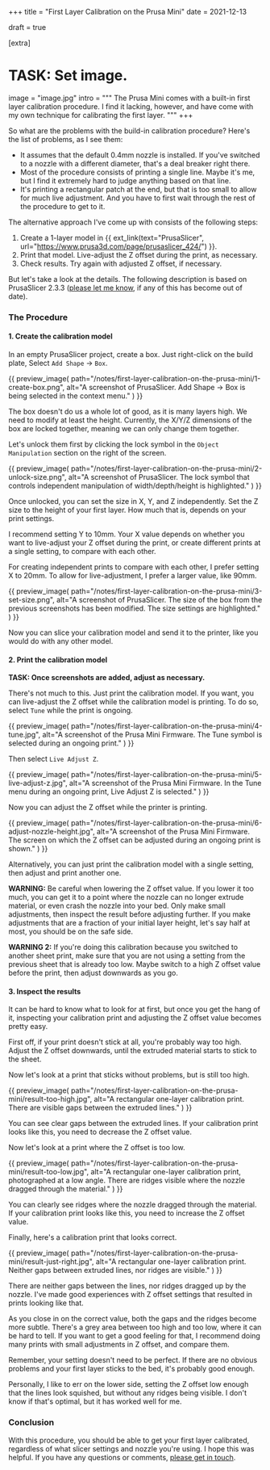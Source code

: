 +++
title = "First Layer Calibration on the Prusa Mini"
date  = 2021-12-13

draft = true

[extra]
# TASK: Set image.
image = "image.jpg"
intro = """
The Prusa Mini comes with a built-in first layer calibration procedure. I find it lacking, however, and have come with my own technique for calibrating the first layer.
"""
+++

So what are the problems with the build-in calibration procedure? Here's the list of problems, as I see them:

- It assumes that the default 0.4mm nozzle is installed. If you've switched to a nozzle with a different diameter, that's a deal breaker right there.
- Most of the procedure consists of printing a single line. Maybe it's me, but I find it extremely hard to judge anything based on that line.
- It's printing a rectangular patch at the end, but that is too small to allow for much live adjustment. And you have to first wait through the rest of the procedure to get to it.

The alternative approach I've come up with consists of the following steps:

1. Create a 1-layer model in {{ ext_link(text="PrusaSlicer", url="https://www.prusa3d.com/page/prusaslicer_424/") }}.
2. Print that model. Live-adjust the Z offset during the print, as necessary.
3. Check results. Try again with adjusted Z offset, if necessary.

But let's take a look at the details. The following description is based on PrusaSlicer 2.3.3 ([please let me know](/contact), if any of this has become out of date).


### The Procedure

#### 1. Create the calibration model

In an empty PrusaSlicer project, create a box. Just right-click on the build plate, Select `Add Shape` -> `Box`.

{{
    preview_image(
        path="/notes/first-layer-calibration-on-the-prusa-mini/1-create-box.png",
        alt="A screenshot of PrusaSlicer. Add Shape -> Box is being selected in the context menu."
    )
}}

The box doesn't do us a whole lot of good, as it is many layers high. We need to modify at least the height. Currently, the X/Y/Z dimensions of the box are locked together, meaning we can only change them together.

Let's unlock them first by clicking the lock symbol in the `Object Manipulation` section on the right of the screen.

{{
    preview_image(
        path="/notes/first-layer-calibration-on-the-prusa-mini/2-unlock-size.png",
        alt="A screenshot of PrusaSlicer. The lock symbol that controls independent manipulation of width/depth/height is highlighted."
    )
}}

Once unlocked, you can set the size in X, Y, and Z independently. Set the Z size to the height of your first layer. How much that is, depends on your print settings.

I recommend setting Y to 10mm. Your X value depends on whether you want to live-adjust your Z offset during the print, or create different prints at a single setting, to compare with each other.

For creating independent prints to compare with each other, I prefer setting X to 20mm. To allow for live-adjustment, I prefer a larger value, like 90mm.

{{
    preview_image(
        path="/notes/first-layer-calibration-on-the-prusa-mini/3-set-size.png",
        alt="A screenshot of PrusaSlicer. The size of the box from the previous screenshots has been modified. The size settings are highlighted."
    )
}}

Now you can slice your calibration model and send it to the printer, like you would do with any other model.

#### 2. Print the calibration model

**TASK: Once screenshots are added, adjust as necessary.**

There's not much to this. Just print the calibration model. If you want, you can live-adjust the Z offset while the calibration model is printing. To do so, select `Tune` while the print is ongoing.

{{
    preview_image(
        path="/notes/first-layer-calibration-on-the-prusa-mini/4-tune.jpg",
        alt="A screenshot of the Prusa Mini Firmware. The Tune symbol is selected during an ongoing print."
    )
}}

Then select `Live Adjust Z`.

{{
    preview_image(
        path="/notes/first-layer-calibration-on-the-prusa-mini/5-live-adjust-z.jpg",
        alt="A screenshot of the Prusa Mini Firmware. In the Tune menu during an ongoing print, Live Adjust Z is selected."
    )
}}

Now you can adjust the Z offset while the printer is printing.

{{
    preview_image(
        path="/notes/first-layer-calibration-on-the-prusa-mini/6-adjust-nozzle-height.jpg",
        alt="A screenshot of the Prusa Mini Firmware. The screen on which the Z offset can be adjusted during an ongoing print is shown."
    )
}}

Alternatively, you can just print the calibration model with a single setting, then adjust and print another one.

**WARNING:** Be careful when lowering the Z offset value. If you lower it too much, you can get it to a point where the nozzle can no longer extrude material, or even crash the nozzle into your bed. Only make small adjustments, then inspect the result before adjusting further. If you make adjustments that are a fraction of your initial layer height, let's say half at most, you should be on the safe side.

**WARNING 2:** If you're doing this calibration because you switched to another sheet print, make sure that you are not using a setting from the previous sheet that is already too low. Maybe switch to a high Z offset value before the print, then adjust downwards as you go.

#### 3. Inspect the results

It can be hard to know what to look for at first, but once you get the hang of it, inspecting your calibration print and adjusting the Z offset value becomes pretty easy.

First off, if your print doesn't stick at all, you're probably way too high. Adjust the Z offset downwards, until the extruded material starts to stick to the sheet.

Now let's look at a print that sticks without problems, but is still too high.

{{
    preview_image(
        path="/notes/first-layer-calibration-on-the-prusa-mini/result-too-high.jpg",
        alt="A rectangular one-layer calibration print. There are visible gaps between the extruded lines."
    )
}}

You can see clear gaps between the extruded lines. If your calibration print looks like this, you need to decrease the Z offset value.

Now let's look at a print where the Z offset is too low.

{{
    preview_image(
        path="/notes/first-layer-calibration-on-the-prusa-mini/result-too-low.jpg",
        alt="A rectangular one-layer calibration print, photographed at a low angle. There are ridges visible where the nozzle dragged through the material."
    )
}}

You can clearly see ridges where the nozzle dragged through the material. If your calibration print looks like this, you need to increase the Z offset value.

Finally, here's a calibration print that looks correct.

{{
    preview_image(
        path="/notes/first-layer-calibration-on-the-prusa-mini/result-just-right.jpg",
        alt="A rectangular one-layer calibration print. Neither gaps between extruded lines, nor ridges are visible."
    )
}}

There are neither gaps between the lines, nor ridges dragged up by the nozzle. I've made good experiences with Z offset settings that resulted in prints looking like that.

As you close in on the correct value, both the gaps and the ridges become more subtle. There's a grey area between too high and too low, where it can be hard to tell. If you want to get a good feeling for that, I recommend doing many prints with small adjustments in Z offset, and compare them.

Remember, your setting doesn't need to be perfect. If there are no obvious problems and your first layer sticks to the bed, it's probably good enough.

Personally, I like to err on the lower side, setting the Z offset low enough that the lines look squished, but without any ridges being visible. I don't know if that's optimal, but it has worked well for me.


### Conclusion

With this procedure, you should be able to get your first layer calibrated, regardless of what slicer settings and nozzle you're using. I hope this was helpful. If you have any questions or comments, [please get in touch](/contact).
